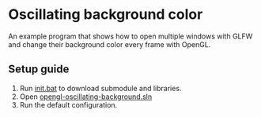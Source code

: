 # Oscillating background color
An example program that shows how to open multiple windows with GLFW and change their background color every frame with OpenGL.

## Setup guide
1. Run [init.bat](init.bat) to download submodule and libraries.
2. Open [opengl-oscillating-background.sln](opengl-oscillating-background.sln)
3. Run the default configuration.
